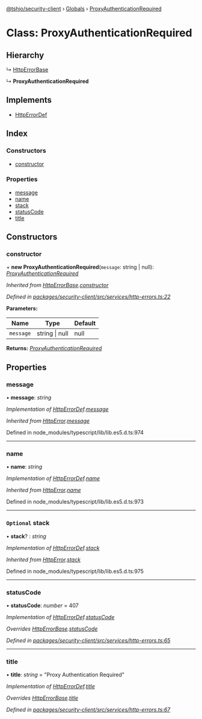 [@tshio/security-client](../README.md) › [Globals](../globals.md) › [ProxyAuthenticationRequired](proxyauthenticationrequired.md)

# Class: ProxyAuthenticationRequired

## Hierarchy

  ↳ [HttpErrorBase](httperrorbase.md)

  ↳ **ProxyAuthenticationRequired**

## Implements

* [HttpErrorDef](../interfaces/httperrordef.md)

## Index

### Constructors

* [constructor](proxyauthenticationrequired.md#markdown-header-constructor)

### Properties

* [message](proxyauthenticationrequired.md#markdown-header-message)
* [name](proxyauthenticationrequired.md#markdown-header-name)
* [stack](proxyauthenticationrequired.md#markdown-header-optional-stack)
* [statusCode](proxyauthenticationrequired.md#markdown-header-statuscode)
* [title](proxyauthenticationrequired.md#markdown-header-title)

## Constructors

###  constructor

\+ **new ProxyAuthenticationRequired**(`message`: string | null): *[ProxyAuthenticationRequired](proxyauthenticationrequired.md)*

*Inherited from [HttpErrorBase](httperrorbase.md).[constructor](httperrorbase.md#markdown-header-constructor)*

*Defined in [packages/security-client/src/services/http-errors.ts:22](https://github.com/TheSoftwareHouse/rad-modules-tools/blob/afe5496/packages/security-client/src/services/http-errors.ts#L22)*

**Parameters:**

Name | Type | Default |
------ | ------ | ------ |
`message` | string &#124; null | null |

**Returns:** *[ProxyAuthenticationRequired](proxyauthenticationrequired.md)*

## Properties

###  message

• **message**: *string*

*Implementation of [HttpErrorDef](../interfaces/httperrordef.md).[message](../interfaces/httperrordef.md#markdown-header-message)*

*Inherited from [HttpError](../interfaces/httperror.md).[message](../interfaces/httperror.md#markdown-header-message)*

Defined in node_modules/typescript/lib/lib.es5.d.ts:974

___

###  name

• **name**: *string*

*Implementation of [HttpErrorDef](../interfaces/httperrordef.md).[name](../interfaces/httperrordef.md#markdown-header-name)*

*Inherited from [HttpError](../interfaces/httperror.md).[name](../interfaces/httperror.md#markdown-header-name)*

Defined in node_modules/typescript/lib/lib.es5.d.ts:973

___

### `Optional` stack

• **stack**? : *string*

*Implementation of [HttpErrorDef](../interfaces/httperrordef.md).[stack](../interfaces/httperrordef.md#markdown-header-optional-stack)*

*Inherited from [HttpError](../interfaces/httperror.md).[stack](../interfaces/httperror.md#markdown-header-optional-stack)*

Defined in node_modules/typescript/lib/lib.es5.d.ts:975

___

###  statusCode

• **statusCode**: *number* = 407

*Implementation of [HttpErrorDef](../interfaces/httperrordef.md).[statusCode](../interfaces/httperrordef.md#markdown-header-statuscode)*

*Overrides [HttpErrorBase](httperrorbase.md).[statusCode](httperrorbase.md#markdown-header-statuscode)*

*Defined in [packages/security-client/src/services/http-errors.ts:65](https://github.com/TheSoftwareHouse/rad-modules-tools/blob/afe5496/packages/security-client/src/services/http-errors.ts#L65)*

___

###  title

• **title**: *string* = "Proxy Authentication Required"

*Implementation of [HttpErrorDef](../interfaces/httperrordef.md).[title](../interfaces/httperrordef.md#markdown-header-title)*

*Overrides [HttpErrorBase](httperrorbase.md).[title](httperrorbase.md#markdown-header-title)*

*Defined in [packages/security-client/src/services/http-errors.ts:67](https://github.com/TheSoftwareHouse/rad-modules-tools/blob/afe5496/packages/security-client/src/services/http-errors.ts#L67)*
